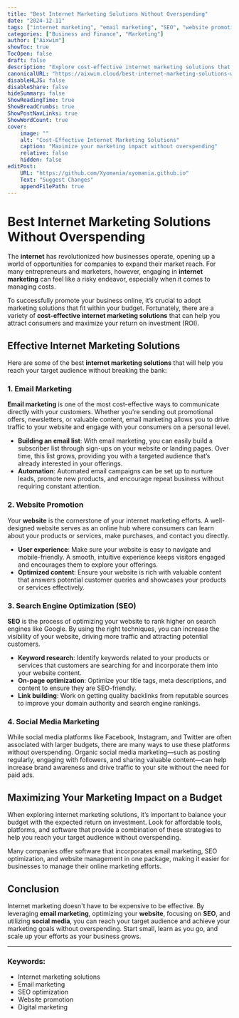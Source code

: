 ```yaml
---
title: "Best Internet Marketing Solutions Without Overspending"
date: "2024-12-11"
tags: ["internet marketing", "email marketing", "SEO", "website promotion", "digital marketing"]
categories: ["Business and Finance", "Marketing"]
author: ["Aixwim"]
showToc: true
TocOpen: false
draft: false
description: "Explore cost-effective internet marketing solutions that can help you expand your reach without overspending. Learn about email marketing, SEO, and more."
canonicalURL: "https://aixwim.cloud/best-internet-marketing-solutions-without-overspending"
disableHLJS: false
disableShare: false
hideSummary: false
ShowReadingTime: true
ShowBreadCrumbs: true
ShowPostNavLinks: true
ShowWordCount: true
cover:
    image: ""
    alt: "Cost-Effective Internet Marketing Solutions"
    caption: "Maximize your marketing impact without overspending"
    relative: false
    hidden: false
editPost:
    URL: "https://github.com/Xyomania/xyomania.github.io"
    Text: "Suggest Changes"
    appendFilePath: true
---
```


# Best Internet Marketing Solutions Without Overspending

The **internet** has revolutionized how businesses operate, opening up a world of opportunities for companies to expand their market reach. For many entrepreneurs and marketers, however, engaging in **internet marketing** can feel like a risky endeavor, especially when it comes to managing costs.

To successfully promote your business online, it’s crucial to adopt marketing solutions that fit within your budget. Fortunately, there are a variety of **cost-effective internet marketing solutions** that can help you attract consumers and maximize your return on investment (ROI).

## Effective Internet Marketing Solutions

Here are some of the best **internet marketing solutions** that will help you reach your target audience without breaking the bank:

### 1. Email Marketing

**Email marketing** is one of the most cost-effective ways to communicate directly with your customers. Whether you're sending out promotional offers, newsletters, or valuable content, email marketing allows you to drive traffic to your website and engage with your consumers on a personal level.

- **Building an email list**: With email marketing, you can easily build a subscriber list through sign-ups on your website or landing pages. Over time, this list grows, providing you with a targeted audience that’s already interested in your offerings.
- **Automation**: Automated email campaigns can be set up to nurture leads, promote new products, and encourage repeat business without requiring constant attention.

### 2. Website Promotion

Your **website** is the cornerstone of your internet marketing efforts. A well-designed website serves as an online hub where consumers can learn about your products or services, make purchases, and contact you directly.

- **User experience**: Make sure your website is easy to navigate and mobile-friendly. A smooth, intuitive experience keeps visitors engaged and encourages them to explore your offerings.
- **Optimized content**: Ensure your website is rich with valuable content that answers potential customer queries and showcases your products or services effectively.

### 3. Search Engine Optimization (SEO)

**SEO** is the process of optimizing your website to rank higher on search engines like Google. By using the right techniques, you can increase the visibility of your website, driving more traffic and attracting potential customers.

- **Keyword research**: Identify keywords related to your products or services that customers are searching for and incorporate them into your website content.
- **On-page optimization**: Optimize your title tags, meta descriptions, and content to ensure they are SEO-friendly.
- **Link building**: Work on getting quality backlinks from reputable sources to improve your domain authority and search engine rankings.

### 4. Social Media Marketing

While social media platforms like Facebook, Instagram, and Twitter are often associated with larger budgets, there are many ways to use these platforms without overspending. Organic social media marketing—such as posting regularly, engaging with followers, and sharing valuable content—can help increase brand awareness and drive traffic to your site without the need for paid ads.

## Maximizing Your Marketing Impact on a Budget

When exploring internet marketing solutions, it’s important to balance your budget with the expected return on investment. Look for affordable tools, platforms, and software that provide a combination of these strategies to help you reach your target audience without overspending.

Many companies offer software that incorporates email marketing, SEO optimization, and website management in one package, making it easier for businesses to manage their online marketing efforts.

## Conclusion

Internet marketing doesn't have to be expensive to be effective. By leveraging **email marketing**, optimizing your **website**, focusing on **SEO**, and utilizing **social media**, you can reach your target audience and achieve your marketing goals without overspending. Start small, learn as you go, and scale up your efforts as your business grows.

---

### Keywords:
- Internet marketing solutions
- Email marketing
- SEO optimization
- Website promotion
- Digital marketing
